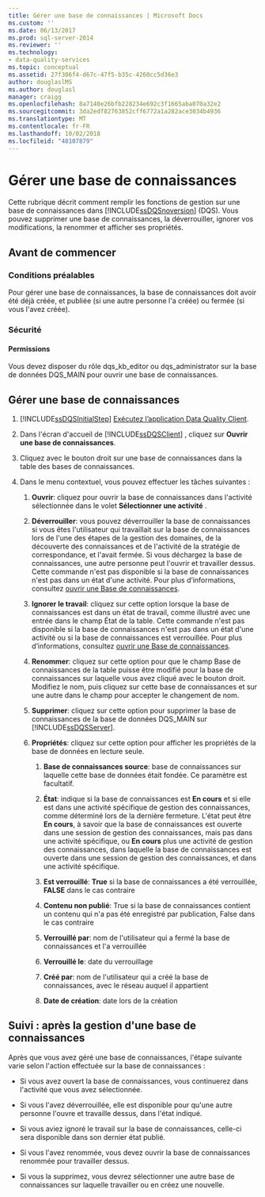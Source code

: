 ```yaml
---
title: Gérer une base de connaissances | Microsoft Docs
ms.custom: ''
ms.date: 06/13/2017
ms.prod: sql-server-2014
ms.reviewer: ''
ms.technology:
- data-quality-services
ms.topic: conceptual
ms.assetid: 27f306f4-d67c-47f5-b35c-4260cc5d36e3
author: douglaslMS
ms.author: douglasl
manager: craigg
ms.openlocfilehash: 8a7140e26bfb228234e692c3f1665aba070a32e2
ms.sourcegitcommit: 3da2edf82763852cff6772a1a282ace3034b4936
ms.translationtype: MT
ms.contentlocale: fr-FR
ms.lasthandoff: 10/02/2018
ms.locfileid: "48107879"
---
```

# <a name="manage-a-knowledge-base"></a>Gérer une base de connaissances
  Cette rubrique décrit comment remplir les fonctions de gestion sur une base de connaissances dans [!INCLUDE[ssDQSnoversion](../includes/ssdqsnoversion-md.md)] (DQS). Vous pouvez supprimer une base de connaissances, la déverrouiller, ignorer vos modifications, la renommer et afficher ses propriétés.  
  
##  <a name="BeforeYouBegin"></a> Avant de commencer  
  
###  <a name="Prerequisites"></a> Conditions préalables  
 Pour gérer une base de connaissances, la base de connaissances doit avoir été déjà créée, et publiée (si une autre personne l'a créée) ou fermée (si vous l'avez créée).  
  
###  <a name="Security"></a> Sécurité  
  
####  <a name="Permissions"></a> Permissions  
 Vous devez disposer du rôle dqs_kb_editor ou dqs_administrator sur la base de données DQS_MAIN pour ouvrir une base de connaissances.  
  
##  <a name="Manage"></a> Gérer une base de connaissances  
  
1.  [!INCLUDE[ssDQSInitialStep](../includes/ssdqsinitialstep-md.md)] [Exécutez l’application Data Quality Client](../../2014/data-quality-services/run-the-data-quality-client-application.md).  
  
2.  Dans l'écran d'accueil de [!INCLUDE[ssDQSClient](../includes/ssdqsclient-md.md)] , cliquez sur **Ouvrir une base de connaissances**.  
  
3.  Cliquez avec le bouton droit sur une base de connaissances dans la table des bases de connaissances.  
  
4.  Dans le menu contextuel, vous pouvez effectuer les tâches suivantes :  
  
    1.  **Ouvrir**: cliquez pour ouvrir la base de connaissances dans l'activité sélectionnée dans le volet **Sélectionner une activité** .  
  
    2.  **Déverrouiller**: vous pouvez déverrouiller la base de connaissances si vous êtes l'utilisateur qui travaillait sur la base de connaissances lors de l'une des étapes de la gestion des domaines, de la découverte des connaissances et de l'activité de la stratégie de correspondance, et l'avait fermée. Si vous déchargez la base de connaissances, une autre personne peut l'ouvrir et travailler dessus. Cette commande n'est pas disponible si la base de connaissances n'est pas dans un état d'une activité. Pour plus d’informations, consultez [ouvrir une Base de connaissances](../../2014/data-quality-services/open-a-knowledge-base.md).  
  
    3.  **Ignorer le travail**: cliquez sur cette option lorsque la base de connaissances est dans un état de travail, comme illustré avec une entrée dans le champ État de la table. Cette commande n'est pas disponible si la base de connaissances n'est pas dans un état d'une activité ou si la base de connaissances est verrouillée. Pour plus d’informations, consultez [ouvrir une Base de connaissances](../../2014/data-quality-services/open-a-knowledge-base.md).  
  
    4.  **Renommer**: cliquez sur cette option pour que le champ Base de connaissances de la table puisse être modifié pour la base de connaissances sur laquelle vous avez cliqué avec le bouton droit. Modifiez le nom, puis cliquez sur cette base de connaissances et sur une autre dans le champ pour accepter le changement de nom.  
  
    5.  **Supprimer**: cliquez sur cette option pour supprimer la base de connaissances de la base de données DQS_MAIN sur [!INCLUDE[ssDQSServer](../includes/ssdqsserver-md.md)].  
  
    6.  **Propriétés**: cliquez sur cette option pour afficher les propriétés de la base de données en lecture seule.  
  
        1.  **Base de connaissances source**: base de connaissances sur laquelle cette base de données était fondée. Ce paramètre est facultatif.  
  
        2.  **État**: indique si la base de connaissances est **En cours** et si elle est dans une activité spécifique de gestion des connaissances, comme déterminé lors de la dernière fermeture. L'état peut être **En cours**, à savoir que la base de connaissances est ouverte dans une session de gestion des connaissances, mais pas dans une activité spécifique, ou **En cours** plus une activité de gestion des connaissances, dans laquelle la base de connaissances est ouverte dans une session de gestion des connaissances, et dans une activité spécifique.  
  
        3.  **Est verrouillé**: **True** si la base de connaissances a été verrouillée, **FALSE** dans le cas contraire  
  
        4.  **Contenu non publié**: True si la base de connaissances contient un contenu qui n'a pas été enregistré par publication, False dans le cas contraire  
  
        5.  **Verrouillé par**: nom de l'utilisateur qui a fermé la base de connaissances et l'a verrouillée  
  
        6.  **Verrouillé le**: date du verrouillage  
  
        7.  **Créé par**: nom de l'utilisateur qui a créé la base de connaissances, avec le réseau auquel il appartient  
  
        8.  **Date de création**: date lors de la création  
  
##  <a name="FollowUp"></a> Suivi : après la gestion d'une base de connaissances  
 Après que vous avez géré une base de connaissances, l'étape suivante varie selon l'action effectuée sur la base de connaissances :  
  
-   Si vous avez ouvert la base de connaissances, vous continuerez dans l'activité que vous avez sélectionnée.  
  
-   Si vous l'avez déverrouillée, elle est disponible pour qu'une autre personne l'ouvre et travaille dessus, dans l'état indiqué.  
  
-   Si vous aviez ignoré le travail sur la base de connaissances, celle-ci sera disponible dans son dernier état publié.  
  
-   Si vous l'avez renommée, vous devez ouvrir la base de connaissances renommée pour travailler dessus.  
  
-   Si vous la supprimez, vous devrez sélectionner une autre base de connaissances sur laquelle travailler ou en créez une nouvelle.  
  
  
